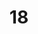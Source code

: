 ---
layout: painting
title: 18
image: /images/paintings/mdf/JRB Web 103.jpg
dimensions: TBC
media: Acrylic paint on MDF
group: MDF
---